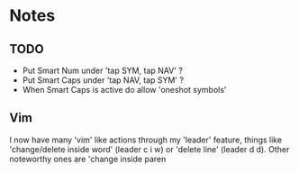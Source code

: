 # Notes

## TODO

- Put Smart Num under 'tap SYM, tap NAV' ?
- Put Smart Caps under 'tap NAV, tap SYM' ?
- When Smart Caps is active do allow 'oneshot symbols'

## Vim

I now have many 'vim' like actions through my 'leader' feature, things like 'change/delete inside word' (leader c i w) or 'delete line' (leader d d). Other noteworthy ones are 'change inside paren